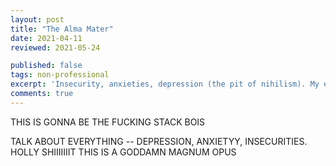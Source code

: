 ```yaml
---
layout: post
title: "The Alma Mater"
date: 2021-04-11
reviewed: 2021-05-24

published: false
tags: non-professional
excerpt: 'Insecurity, anxieties, depression (the pit of nihilism). My experience with it.'
comments: true
---
```





THIS IS GONNA BE THE FUCKING STACK BOIS

TALK ABOUT EVERYTHING -- DEPRESSION, ANXIETYY, INSECURITIES. HOLLY SHIIIIIIIT THIS IS A GODDAMN MAGNUM OPUS